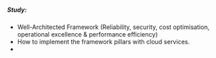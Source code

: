 ##### Study:
* Well-Architected Framework (Reliability, security, cost optimisation, operational excellence & performance efficiency)
* How to implement the framework pillars with cloud services.
* 
